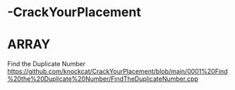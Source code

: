 # -CrackYourPlacement

# ARRAY

  Find the Duplicate Number
  https://github.com/knockcat/CrackYourPlacement/blob/main/0001%20Find%20the%20Duplicate%20Number/FindTheDuplicateNumber.cpp
